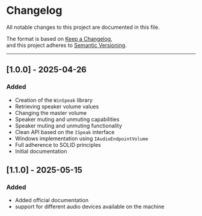 # Changelog

All notable changes to this project are documented in this file.

The format is based on [Keep a Changelog](https://keepachangelog.com/fr/1.0.0/),  
and this project adheres to [Semantic Versioning](https://semver.org/lang/fr/).

---

## [1.0.0] - 2025-04-26

### Added

- Creation of the `WinSpeak` library
- Retrieving speaker volume values
- Changing the master volume
- Speaker muting and unmuting capabilities
- Speaker muting and unmuting functionality
- Clean API based on the `ISpeak` interface
- Windows implementation using `IAudioEndpointVolume`
- Full adherence to SOLID principles
- Initial documentation


## [1.1.0] - 2025-05-15

### Added

- Added official documentation
- support for different audio devices available on the machine

